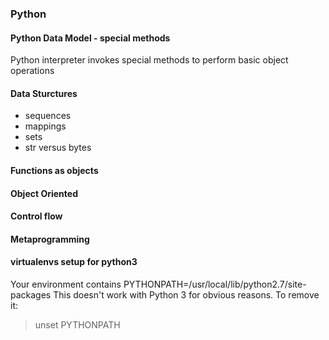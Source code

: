 ### Python
#### Python Data Model - special methods
Python interpreter invokes special methods to perform basic object operations

#### Data Sturctures
  - sequences
  - mappings
  - sets
  - str versus bytes
  
#### Functions as objects

#### Object Oriented

#### Control flow


#### Metaprogramming 


#### virtualenvs setup for python3
Your environment contains PYTHONPATH=/usr/local/lib/python2.7/site-packages
This doesn't work with Python 3 for obvious reasons. To remove it:
> unset PYTHONPATH
